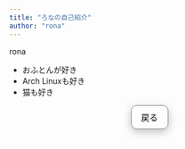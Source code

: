 ```yaml
---
title: "ろなの自己紹介"
author: "rona"
---
```


<div style="width:100%; max-width:900px; margin-left:auto; margin-right:auto; padding: 0px auto;">

rona
- おふとんが好き
- Arch Linuxも好き
- 猫も好き

</div>

<a href="../" style="text-decoration: none;">
  <div style="padding: 10px; border-radius: 10px; border: 1px solid gray; box-shadow: 0px 5px 15px 0px rgba(81, 81, 81, 0.35); width: 45px; margin: auto; font-size: 15px; color: black; text-align: center;">戻る</div>
</a>
